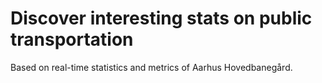 # Discover interesting stats on public transportation

Based on real-time statistics and metrics of Aarhus Hovedbanegård.